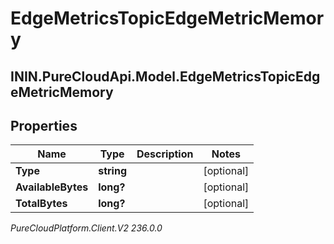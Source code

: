 # EdgeMetricsTopicEdgeMetricMemory

## ININ.PureCloudApi.Model.EdgeMetricsTopicEdgeMetricMemory

## Properties

|Name | Type | Description | Notes|
|------------ | ------------- | ------------- | -------------|
| **Type** | **string** |  | [optional] |
| **AvailableBytes** | **long?** |  | [optional] |
| **TotalBytes** | **long?** |  | [optional] |



_PureCloudPlatform.Client.V2 236.0.0_
